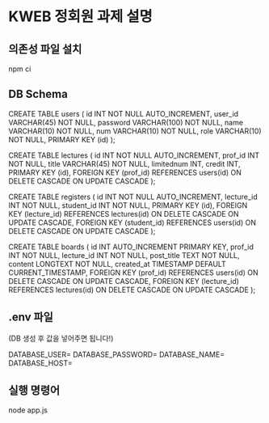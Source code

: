 # KWEB 정회원 과제 설명

## 의존성 파일 설치

npm ci

## DB Schema

CREATE TABLE users (
    id INT NOT NULL AUTO_INCREMENT,
    user_id VARCHAR(45) NOT NULL,
    password VARCHAR(100) NOT NULL,
    name VARCHAR(10) NOT NULL,
    num VARCHAR(10) NOT NULL,
    role VARCHAR(10) NOT NULL,
    PRIMARY KEY (id)
);

CREATE TABLE lectures (
    id INT NOT NULL AUTO_INCREMENT,
    prof_id INT NOT NULL,
    title VARCHAR(45) NOT NULL,
    limitednum INT,
    credit INT,
    PRIMARY KEY (id),
    FOREIGN KEY (prof_id) REFERENCES users(id) ON DELETE CASCADE ON UPDATE CASCADE
);

CREATE TABLE registers (
    id INT NOT NULL AUTO_INCREMENT,
    lecture_id INT NOT NULL,
    student_id INT NOT NULL,
    PRIMARY KEY (id),
    FOREIGN KEY (lecture_id) REFERENCES lectures(id) ON DELETE CASCADE ON UPDATE CASCADE,
    FOREIGN KEY (student_id) REFERENCES users(id) ON DELETE CASCADE ON UPDATE CASCADE
);

CREATE TABLE boards (
    id INT AUTO_INCREMENT PRIMARY KEY,
    prof_id INT NOT NULL,
    lecture_id INT NOT NULL,
    post_title TEXT NOT NULL,
    content LONGTEXT NOT NULL,
    created_at TIMESTAMP DEFAULT CURRENT_TIMESTAMP,
    FOREIGN KEY (prof_id) REFERENCES users(id) ON DELETE CASCADE ON UPDATE CASCADE,
    FOREIGN KEY (lecture_id) REFERENCES lectures(id) ON DELETE CASCADE ON UPDATE CASCADE
);


## .env 파일

(DB 생성 후 값을 넣어주면 됩니다!)

DATABASE_USER=
DATABASE_PASSWORD=
DATABASE_NAME=
DATABASE_HOST=


## 실행 명령어

node app.js

